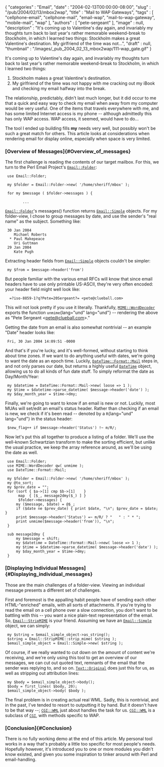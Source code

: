 {
   "categories" : "Email",
   "date" : "2004-02-13T00:00:00-08:00",
   "slug" : "/pub/2004/02/13/mbox2wap",
   "title" : "Mail to WAP Gateways",
   "tags" : [
      "cellphone-email",
      "cellphone-mail",
      "email-wap",
      "mail-to-wap-gateway",
      "mobile-mail",
      "wap"
   ],
   "authors" : [
      "pete-sergeant"
   ],
   "image" : null,
   "description" : "It's coming up to Valentine's day again, and invariably my thoughts turn back to last year's rather memorable weekend-break to Stockholm, in which I learned two things: Stockholm makes a great Valentine's destination. My girlfriend of the time was not...",
   "draft" : null,
   "thumbnail" : "/images/_pub_2004_02_13_mbox2wap/111-wap_gate.gif"
}





It's coming up to Valentine's day again, and invariably my thoughts turn
back to last year's rather memorable weekend-break to Stockholm, in
which I learned two things:

1.  Stockholm makes a great Valentine's destination.
2.  My girlfriend of the time was not happy with me cracking out my
    iBook and checking my email halfway into the break.

The relationship, predictably, didn't last much longer, but it did occur
to me that a quick and easy way to check my email when away from my
computer would be very useful. One of the items that travels everywhere
with me, and has some limited Internet access is my phone -- although
admittedly this has only WAP access. WAP access, it seemed, would have
to do...

The tool I ended up building fills **my** needs very well, but possibly
won't be such a great match for others. This article looks at
considerations when rendering email for display online, especially when
space is very limited.

### [Overview of Messages]{#Overview_of_messages}

The first challenge is reading the contents of our target mailbox. For
this, we turn to the Perl Email Project's
[`Email::Folder`](http://search.cpan.org/perldoc?Email::Folder):

     use Email::Folder;
     
     my $folder = Email::Folder->new( '/home/sheriff/mbox' );
     
     for my $message ( $folder->messages ) {
     
            ...

[`Email::Folder`](http://search.cpan.org/perldoc?Email::Folder)'s
messages() function returns
[`Email::Simple`](http://search.cpan.org/perldoc?Email::Simple) objects.
For my folder-view, I chose to group messages by date, and use the
sender's "real name" as the subject. Something like:

     30 Jan 2004
        Michael Roberts
      * Paul Makepeace
        Uri Guttman
     29 Jan 2004
        Kate Pugh

Extracting header fields from
[`Email::Simple`](http://search.cpan.org/perldoc?Email::Simple) objects
couldn't be simpler:

     my $from = $message->header('from')

But people familiar with the various email RFCs will know that since
email headers have to use only printable US-ASCII, they're very often
encoded: your header field might well look like:

      =?iso-8859-1?q?Pete=20Sergeant?= <pete@clueball.com>

This will not look pretty if you use it literally. Thankfully,
[`MIME::WordDecoder`](http://search.cpan.org/perldoc?MIME::WordDecoder)
exports the function `unmime`{lang="und" lang="und"} -- rendering the
above as "Pete Sergeant &lt;pete@clueball.com&gt;."

Getting the date from an email is also somewhat nontrivial -- an example
"Date" header looks like:

     Fri, 30 Jan 2004 14:09:51 -0000

And that's if you're lucky, and it's well-formed, without starting to
think about time zones. If we want to do anything useful with dates,
we're going to want the date as an epoch time. Luckily,
[`DateTime::Format::Mail`](http://search.cpan.org/perldoc?DateTime::Format::Mail)
steps in, and not only parses our date, but returns a highly useful
[`DateTime`](http://search.cpan.org/perldoc?DateTime) object, allowing
us to do all kinds of fun date stuff. To simply reformat the date as
Day/Month/Year:

     my $datetime = DateTime::Format::Mail->new( loose => 1 );
     my $time = $datetime->parse_datetime( $message->header('date') );
     my $day_month_year = $time->dmy;

Finally, we're going to want to know if an email is new or not. Luckily,
most MUAs will set/edit an email's status header. Rather than checking
if an email is new, we check if it's been read -- denoted by a
`R`{lang="und" lang="und"} in the status header:

     $new_flag++ if $message->header('Status') !~ m/R/;

Now let's put this all together to produce a listing of a folder. We'll
use the well-known Schwartzian transform to make the sorting efficient,
but unlike the usual practice, we keep the array reference around, as
we'll be using the date as well.

     use Email::Folder;
     use MIME::WordDecoder qw( unmime );
     use DateTime::Format::Mail;

     my $folder = Email::Folder->new( '/home/sheriff/mbox' );
     my @to_sort;
     my $prev_date = "";
     for (sort { $a->[1] cmp $b->[1]    }
          map  { [$_, message2dmy($_) ] } 
          $folder->messages) {
         my ($message, $date) = @$_;
         if ($date ne $prev_date) { print $date, "\n"; $prev_date = $date; }
         print $message->header('Status') =~ m/R/ ? "   " : " * ";
         print unmime($message->header('from')), "\n";
     }

     sub message2dmy {
         my $message = shift;
         my $datetime = DateTime::Format::Mail->new( loose => 1 );
         my $time = $datetime->parse_datetime( $message->header('date') );
         my $day_month_year = $time->dmy;
     }

### [Displaying Individual Messages]{#Displaying_individual_messages}

Those are the main challenges of a folder-view. Viewing an individual
message presents a different set of challenges.

First and foremost is the appalling habit people have of sending each
other HTML-"enriched" emails, with all sorts of attachments. If you're
trying to read the email on a cell phone over a slow connection, you
don't want to be battling with this -- you want a nice plain-text
representation of the email. So,
[`Email::StripMIME`](http://search.cpan.org/perldoc?Email::StripMIME) is
your friend. Assuming we have an
[`Email::Simple`](http://search.cpan.org/perldoc?Email::Simple) object,
we can simply:

     my $string = $email_simple_object->as_string();
     $string = Email::StripMIME::strip_mime( $string );
     $email_simple_object = Email::Simple->new( $string );

Of course, if we really wanted to cut down on the amount of content
we're receiving, and we're only using this tool to get an overview of
our messages, we can cut out quoted text, remnants of the email that the
sender was replying to, and so on.
[`Text::Original`](http://search.cpan.org/perldoc?Text::Original) does
just this for us, as well as stripping out attribution lines:

     my $body = $email_simple_object->body();
     $body = first_lines( $body, 20);
     $email_simple_object->body( $body );

The final problem is in creating actual real WML. Sadly, this is
nontrivial, and in the past, I've tended to resort to outputting it by
hand. But it doesn't have to be that way --;
[`CGI::WML`](http://search.cpan.org/perldoc?CGI::WML) just about handles
the task for us. [`CGI::WML`](http://search.cpan.org/perldoc?CGI::WML)
is a subclass of [`CGI`](http://search.cpan.org/perldoc?CGI), with
methods specific to WAP.

### [Conclusion]{#Conclusion}

There is no fully working demo at the end of this article. My personal
tool works in a way that's probably a little too specific for most
people's needs. Hopefully however, it's introduced you to one or more
modules you didn't know existed, and given you some inspiration to
tinker around with Perl and email-handling.



